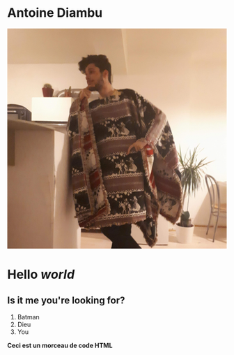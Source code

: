 # **Antoine Diambu**

![erreur](images/couv.jpg "la classe à Dallas 3")


# Hello <em> **world** </em>

## Is it me you're looking for?

1. Batman
2. Dieu
3. You

<b> Ceci est un morceau de code HTML</b>

